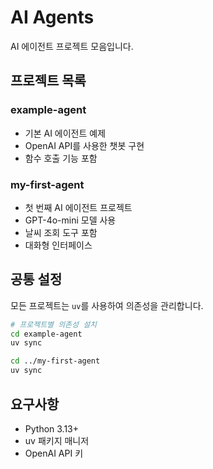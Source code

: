 # AI Agents

AI 에이전트 프로젝트 모음입니다.

## 프로젝트 목록

### example-agent
- 기본 AI 에이전트 예제
- OpenAI API를 사용한 챗봇 구현
- 함수 호출 기능 포함

### my-first-agent
- 첫 번째 AI 에이전트 프로젝트
- GPT-4o-mini 모델 사용
- 날씨 조회 도구 포함
- 대화형 인터페이스

## 공통 설정

모든 프로젝트는 `uv`를 사용하여 의존성을 관리합니다.

```bash
# 프로젝트별 의존성 설치
cd example-agent
uv sync

cd ../my-first-agent
uv sync
```

## 요구사항

- Python 3.13+
- uv 패키지 매니저
- OpenAI API 키

